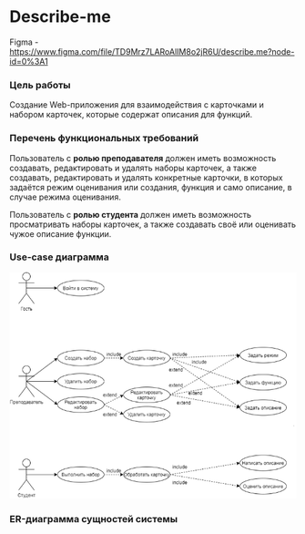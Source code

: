 # Describe-me

Figma - https://www.figma.com/file/TD9Mrz7LARoAlIM8o2jR6U/describe.me?node-id=0%3A1

### Цель работы

Создание Web-приложения для взаимодействия с карточками и набором карточек, которые содержат описания для функций.

### Перечень функциональных требований

Пользователь с **ролью преподавателя** должен иметь возможность создавать, редактировать и удалять наборы карточек, а также создавать, редактировать и удалять конкретные карточки, в которых задаётся режим оценивания или создания, функция и само описание, в случае режима оценивания.

Пользователь с **ролью студента** должен иметь возможность просматривать наборы карточек, а также создавать своё или оценивать чужое описание функции.

### Use-case диаграмма

![](docs/use-case.png)

### ER-диаграмма сущностей системы
